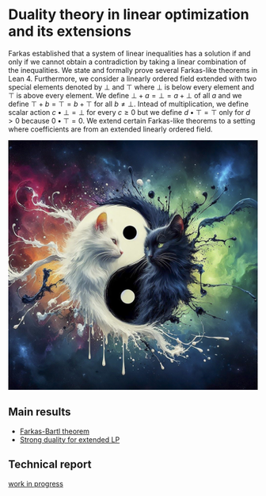 # Duality theory in linear optimization and its extensions

Farkas established that a system of linear inequalities has a solution if and only if we cannot obtain
a contradiction by taking a linear combination of the inequalities.
We state and formally prove several Farkas-like theorems in Lean 4.
Furthermore, we consider a linearly ordered field extended with two special elements denoted by $\bot$ and $\top$
where $\bot$ is below every element and $\top$ is above every element.
We define $\bot + a = \bot = a + \bot$ of all $a$ and we define $\top + b = \top = b + \top$ for all $b \neq \bot$.
Intead of multiplication, we define scalar action $c \bullet \bot = \bot$ for every $c \ge 0$ but we define
$d \bullet \top = \top$ only for $d > 0$ because $0 \bullet \top = 0$.
We extend certain Farkas-like theorems to a setting where coefficients are from an extended linearly ordered field.

![AI-generated image](AI-generated.jpg)

## Main results

* [Farkas-Bartl theorem](https://github.com/madvorak/duality/blob/f8bb1a10ee5ff811b057cdcdb50b0b668d6e8d75/Duality/FarkasBartl.lean#L216)
* [Strong duality for extended LP](https://github.com/madvorak/duality/blob/f8bb1a10ee5ff811b057cdcdb50b0b668d6e8d75/Duality/LinearProgramming.lean#L1021)

## Technical report

[work in progress](https://github.com/madvorak/duality/blob/main/duality.pdf)
